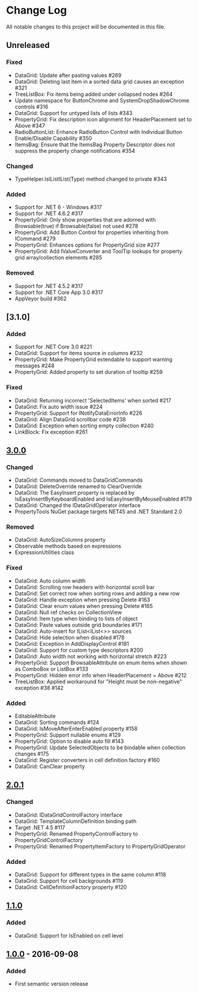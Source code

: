 # Change Log
All notable changes to this project will be documented in this file.

## Unreleased
### Fixed
- DataGrid: Update after pasting values #269
- DataGrid: Deleting last item in a sorted data grid causes an exception #321
- TreeListBox: Fix items being added under collapsed nodes #264
- Update namespace for ButtonChrome and SystemDropShadowChrome controls #316
- DataGrid: Support for untyped lists of lists #343
- PropertyGrid: Fix description icon alignment for HeaderPlacement set to Above #347
- RadioButtonList: Enhance RadioButton Control with Individual Button Enable/Disable Capability #350
- ItemsBag: Ensure that the ItemsBag Property Descriptor does not suppress the property change notifications #354

### Changed
- TypeHelper.IsIListIList(Type) method changed to private #343

### Added 
- Support for .NET 6 - Windows #317
- Support for .NET 4.6.2 #317
- PropertyGrid: Only show properties that are adorned with Browsable(true) if Browsable(false) not used #278
- PropertyGrid: Add Button Control for properties inheriting from ICommand #279
- PropertyGrid: Enhances options for PropertyGrid size #277
- PropertyGrid: Add IValueConverter and ToolTip lookups for property grid array/collection elements #285

### Removed
- Support for .NET 4.5.2 #317
- Support for .NET Core App 3.0 #317
- AppVeyor build #362

## [3.1.0]
### Added
- Support for .NET Core 3.0 #221
- DataGrid: Support for items source in columns #232
- PropertyGrid: Make PropertyGrid extendable to support warning messages #248
- PropertyGrid: Added property to set duration of tooltip #259

### Fixed
- DataGrid: Returning incorrect 'SelectedItems' when sorted #217
- DataGrid: Fix auto width issue #224
- PropertyGrid: Support for INotifyDataErrorInfo #226
- DataGrid: Align DataGrid scrollbar code #238
- DataGrid: Exception when sorting empty collection #240
- LinkBlock: Fix exception #261

## [3.0.0]
### Changed
- DataGrid: Commands moved to DataGridCommands
- DataGrid: DeleteOverride renamed to ClearOverride
- DataGrid: The EasyInsert property is replaced by IsEasyInsertByKeyboardEnabled and IsEasyInsertByMouseEnabled #179
- DataGrid: Changed the IDataGridOperator interface
- PropertyTools NuGet package targets NET45 and .NET Standard 2.0

### Removed
- DataGrid: AutoSizeColumns property
- Observable methods based on expressions
- ExpressionUtilities class

### Fixed
- DataGrid: Auto column width
- DataGrid: Scrolling row headers with horizontal scroll bar
- DataGrid: Set correct row when sorting rows and adding a new row 
- DataGrid: Handle exception when pressing Delete #163
- DataGrid: Clear enum values when pressing Delete #165
- DataGrid: Null ref checks on CollectionView
- DataGrid: Item type when binding to lists of object
- DataGrid: Paste values outside grid boundaries #171
- DataGrid: Auto-insert for IList<IList<>> sources
- DataGrid: Hide selection when disabled #178
- DataGrid: Exception in AddDisplayControl #181
- DataGrid: Support for custom type descriptors #200
- DataGrid: Auto width not working with horizontal stretch #223
- PropertyGrid: Support BrowsableAttribute on enum items when shown as ComboBox or ListBox #133
- PropertyGrid: Hidden error info when HeaderPlacement = Above #212
- TreeListBox: Applied workaround for "Height must be non-negative" exception #38 #142

### Added
- EditableAttribute
- DataGrid: Sorting commands #124
- DataGrid: IsMoveAfterEnterEnabled property #158
- PropertyGrid: Support nullable enums #129
- PropertyGrid: Option to disable auto fill #143
- PropertyGrid: Update SelectedObjects to be bindable when collection changes #175
- DataGrid: Register converters in cell definition factory #160
- DataGrid: CanClear property

## [2.0.1]
### Changed
- DataGrid: IDataGridControlFactory interface
- DataGrid: TemplateColumnDefinition binding path
- Target .NET 4.5 #117
- PropertyGrid: Renamed PropertyControlFactory to PropertyGridControlFactory
- PropertyGrid: Renamed PropertyItemFactory to PropertyGridOperator

### Added
- DataGrid: Support for different types in the same column #118
- DataGrid: Support for cell backgrounds #119
- DataGrid: CellDefinitionFactory property #120

## [1.1.0]
### Added
- DataGrid: Support for IsEnabled on cell level

## [1.0.0] - 2016-09-08
### Added
- First semantic version release

[Unreleased]: https://github.com/PropertyTools/PropertyTools/compare/v3.0.0...HEAD
[3.0.0]: https://github.com/PropertyTools/PropertyTools/compare/v3.0.0...v2.0.1
[2.0.1]: https://github.com/PropertyTools/PropertyTools/compare/v2.0.1...v1.1.0
[1.1.0]: https://github.com/PropertyTools/PropertyTools/compare/v1.0.0...v1.1.0
[1.0.0]: https://github.com/PropertyTools/PropertyTools/compare/v0.1.0...v1.0.0

